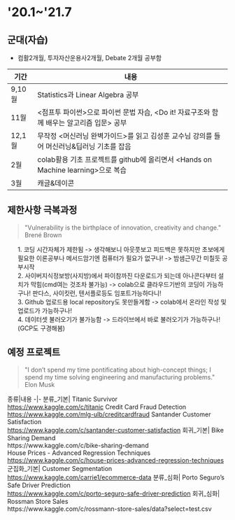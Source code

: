 <h1 id='20.1~'21.7>'20.1~'21.7</h1>
<h2 id="군대자습">군대(자습)</h2>
<ul>
<li>컴활2개월, 투자자산운용사2개월, Debate 2개월 공부함</li>
</ul>

<table>
<thead>
<tr>
<th>기간</th>
<th>내용</th>
</tr>
</thead>
<tbody>
<tr>
<td>9,10월</td>
<td>Statistics과 Linear Algebra 공부</td>
</tr>
<tr>
<td>11월</td>
<td>&lt;점프투 파이썬&gt;으로 파이썬 문법 자습, &lt;Do it! 자료구조와 함께 배우는 알고리즘 입문&gt; 공부</td>
</tr>
<tr>
<td>12,1월</td>
<td>무작정 &lt;머신러닝 완벽가이드&gt;를 읽고 김성훈 교수님 강의를 들어 머신러닝&딥러닝 기초를 잡음</td>
</tr>
<tr>
<td>2월</td>
<td>colab활용 기초 프로젝트를 github에 올리면서 &lt;Hands on Machine learning&gt;으로 복습</td>
</tr>
<tr>
<td>3월</td>
<td>캐글&데이콘 </td>
</tr>
</tbody>
</table><h2 id="제한사항-극복과정">제한사항 극복과정</h2>
<blockquote>
<p>"Vulnerability is the birthplace of innovation, creativity and change."<br> Brené Brown</p>
</blockquote>
<ul>
1. 코딩 시간자체가 제한됨 -&gt; 생각해보니 아웃풋보고 피드백은 못하지만 초보에게 필요한 이론공부나 메서드암기엔 컴퓨터가 필요가 없구나!  -&gt; 밤샘근무간 미칠듯 공부시작<br>
2. 사이버지식정보방(사지방)에서 파이참까진 다운로드가 되는데 아나콘다부터 설치가 막힘(cmd여는 것조차 불가능) -&gt; colab으로 클라우드기반의 코딩이 가능하구나! 판다스, 사이킷런, 텐서플로등도 임포트가능하다니!<br>
3. Github 업로드용 local repository도 못만들게함 -&gt; colab에서 온라인 작성 및 업로드가 가능하구나!<br>
4. 데이터셋 불러오기가 불가능함 -> 드라이브에서 바로 불러오기가 가능하구나!(GCP도 구경해봄)<br>
</ul>
<h2 id="예정-프로젝트">예정 프로젝트</h2>
<blockquote>
<p>"I don’t spend my time pontificating about high-concept things; I spend my time solving engineering and manufacturing problems." <br>Elon Musk<p>
</blockquote>
종류|내용
-|-
분류_기본|
Titanic Survivor<br>
<a href="https://www.kaggle.com/c/titanic">https://www.kaggle.com/c/titanic</a></li>
Credit Card Fraud Detection
<a href="https://www.kaggle.com/mlg-ulb/creditcardfraud">https://www.kaggle.com/mlg-ulb/creditcardfraud</a></li>
Santander Customer Satisfaction<br>
<a href="https://www.kaggle.com/c/santander-customer-satisfaction">https://www.kaggle.com/c/santander-customer-satisfaction</a></li>
회귀_기본|
Bike Sharing Demand<br>
https://www.kaggle.com/c/bike-sharing-demand<br>
House Prices - Advanced Regression Techniques<br>
<a href="https://www.kaggle.com/c/house-prices-advanced-regression-techniques">https://www.kaggle.com/c/house-prices-advanced-regression-techniques</a></li>
군집화_기본|
Customer Segmentation<br>
<a href="https://www.kaggle.com/carrie1/ecommerce-data">https://www.kaggle.com/carrie1/ecommerce-data</a></li>
분류_심화|
Porto Seguro’s Safe Driver Prediction<br>
<a href="https://www.kaggle.com/c/porto-seguro-safe-driver-prediction">https://www.kaggle.com/c/porto-seguro-safe-driver-prediction</a></li>
회귀_심화|
Rossman Store Sales<br>
https://www.kaggle.com/c/rossmann-store-sales/data?select=test.csv
</ol>

